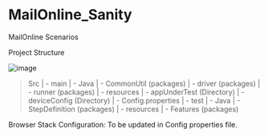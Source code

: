 # MailOnline_Sanity
MailOnline Scenarios

Project Structure

![image](https://github.com/GitHubSenthil/MailOnline_Sanity/assets/30401122/7594bed0-21ba-42ee-bb7e-2ebaf4613413)


> Src
   | - main
      | - Java
            | - CommonUtil (packages)
            | - driver (packages)
            | - runner (packages)
      | - resources
            | - appUnderTest (Directory)
            | - deviceConfig (Directory)
            | - Config.properties
   | - test
      | - Java
            | - StepDefinition (packages)
      | - resources
            | - Features (packages)

Browser Stack Configuration: 
To be updated in Config properties file.
